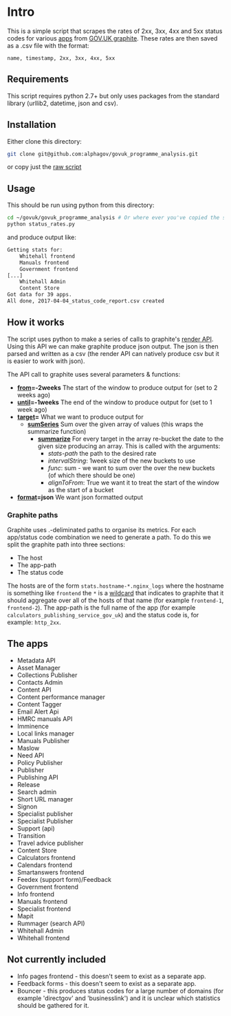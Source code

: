 
# Intro

This is a simple script that scrapes the rates of 2xx, 3xx, 4xx and 5xx status codes for various [apps](#apps) from [GOV.UK graphite](https://graphite.publishing.service.gov.uk/). These rates are then saved as a .csv file with the format:
```
name, timestamp, 2xx, 3xx, 4xx, 5xx
```

## Requirements

This script requires python 2.7+ but only uses packages from the standard library (urllib2, datetime, json and csv).

## Installation

Either clone this directory:
```bash
git clone git@github.com:alphagov/govuk_programme_analysis.git
```

or copy just the [raw script](raw_script)

[raw_script]: https://raw.githubusercontent.com/alphagov/govuk_programme_analysis/master/status_rates.py
## Usage

This should be run using python from this directory:
```bash
cd ~/govuk/govuk_programme_analysis # Or where ever you've copied the script
python status_rates.py
```

and produce output like:
```bash
Getting stats for:
    Whitehall frontend
    Manuals frontend
    Government frontend
[...]
    Whitehall Admin
    Content Store
Got data for 39 apps.
All done, 2017-04-04_status_code_report.csv created
```

## How it works

The script uses python to make a series of calls to graphite's [render API](http://graphite.readthedocs.io/en/latest/render_api.html). Using this API we can make graphite produce json output. The json is then parsed and written as a csv (the render API can natively produce csv but it is easier to work with json).

The API call to graphite uses several parameters & functions:

* **[from](render_from)=-2weeks** The start of the window to produce output for (set to 2 weeks ago)
* **[until](render_from)=-1weeks** The end of the window to produce output for (set to 1 week ago)
* **[target](render_target)=** What we want to produce output for
    - **[sumSeries](func_sumSeries)** Sum over the given array of values (this wraps the summarize function)
        + **[summarize](func_summarize)** For every target in the array re-bucket the date to the given size producing an array. This is called with the arguments:
            * *stats-path* the path to the desired rate
            * *intervalString*: 1week size of the new buckets to use
            * *func*: sum - we want to sum over the over the new buckets (of which there should be one)
            * *alignToFrom*: True we want it to treat the start of the window as the start of a bucket
* **[format](render_json)=json** We want json formatted output

[render_from]: http://graphite.readthedocs.io/en/latest/render_api.html#from-until
[render_target]: http://graphite.readthedocs.io/en/latest/render_api.html#target
[func_sumSeries]: http://graphite.readthedocs.io/en/latest/functions.html#graphite.render.functions.sumSeries
[func_summarize]: http://graphite.readthedocs.io/en/latest/functions.html#graphite.render.functions.summarize
[render_json]: http://graphite.readthedocs.io/en/latest/render_api.html#json

### Graphite paths

Graphite uses .-deliminated paths to organise its metrics. For each app/status code combination we need to generate a path. To do this we split the graphite path into three sections:

* The host
* The app-path
* The status code

The hosts are of the form `stats.hostname-*.nginx_logs` where the hostname is something like `frontend` the `*` is a [wildcard](render_target) that indicates to graphite that it should aggregate over all of the hosts of that name (for example `frontend-1`, `frontend-2`). The app-path is the full name of the app (for example `calculators_publishing_service_gov_uk`) and the status code is, for example: `http_2xx`.

[render_target]: http://graphite.readthedocs.io/en/latest/render_api.html#target

## The apps

* Metadata API
* Asset Manager
* Collections Publisher
* Contacts Admin
* Content API
* Content performance manager
* Content Tagger
* Email Alert Api
* HMRC manuals API
* Imminence
* Local links manager
* Manuals Publisher
* Maslow
* Need API
* Policy Publisher
* Publisher
* Publishing API
* Release
* Search admin
* Short URL manager
* Signon
* Specialist publisher
* Specialist Publisher
* Support (api)
* Transition
* Travel advice publisher
* Content Store
* Calculators frontend
* Calendars frontend
* Smartanswers frontend
* Feedex (support form)/Feedback
* Government frontend
* Info frontend
* Manuals frontend
* Specialist frontend
* Mapit
* Rummager (search API)
* Whitehall Admin
* Whitehall frontend

## Not currently included

* Info pages frontend - this doesn't seem to exist as a separate app.
* Feedback forms - this doesn't seem to exist as a separate app.
* Bouncer - this produces status codes for a large number of domains (for example 'directgov' and 'businesslink') and it is unclear which statistics should be gathered for it.
